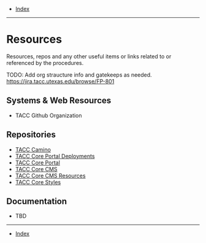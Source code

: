 - [Index](../index.md)

---

# Resources

Resources, repos and any other useful items or links related to or referenced by the procedures.

TODO: Add org straucture info and gatekeeps as needed. https://jira.tacc.utexas.edu/browse/FP-801

## Systems & Web Resources

- TACC Github Organization

## Repositories

- [TACC Camino](https://github.com/TACC/Camino)
- [TACC Core Portal Deployments](https://github.com/TACC/Core-Portal-Deployments)
- [TACC Core Portal](https://github.com/TACC/Core-Portal)
- [TACC Core CMS](https://github.com/TACC/Core-CMS)
- [TACC Core CMS Resources](https://github.com/TACC/Core-CMS-Resources)
- [TACC Core Styles](https://github.com/TACC/Core-Styles)

## Documentation

- TBD

---

- [Index](../index.md)
